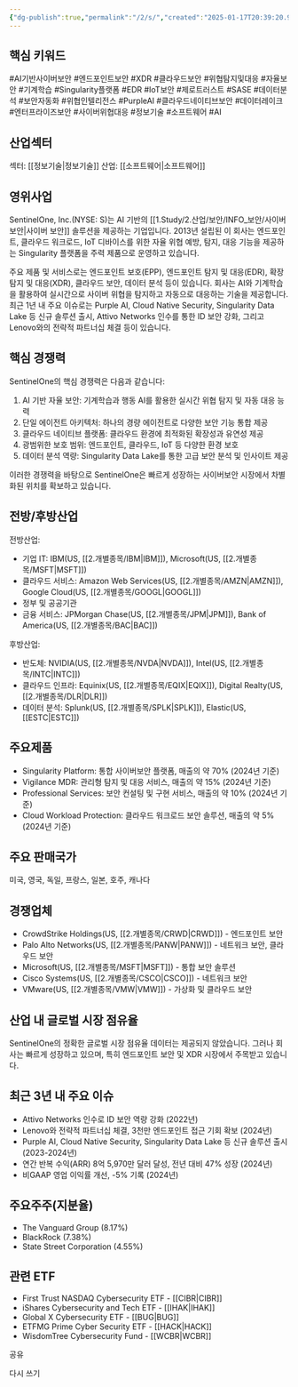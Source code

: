 ```yaml
---
{"dg-publish":true,"permalink":"/2/s/","created":"2025-01-17T20:39:20.932+09:00","updated":"2025-07-29T21:37:05.147+09:00"}
---
```


## 핵심 키워드

#AI기반사이버보안 #엔드포인트보안 #XDR #클라우드보안 #위협탐지및대응 #자율보안 #기계학습 #Singularity플랫폼 #EDR #IoT보안 #제로트러스트 #SASE #데이터분석 #보안자동화 #위협인텔리전스 #PurpleAI #클라우드네이티브보안 #데이터레이크 #엔터프라이즈보안 #사이버위협대응 #정보기술 #소프트웨어 #AI 

## 산업섹터

섹터: [[정보기술\|정보기술]]
산업: [[소프트웨어\|소프트웨어]]

## 영위사업

SentinelOne, Inc.(NYSE: S)는 AI 기반의 [[1.Study/2.산업/보안/INFO_보안/사이버 보안\|사이버 보안]] 솔루션을 제공하는 기업입니다. 2013년 설립된 이 회사는 엔드포인트, 클라우드 워크로드, IoT 디바이스를 위한 자율 위협 예방, 탐지, 대응 기능을 제공하는 Singularity 플랫폼을 주력 제품으로 운영하고 있습니다.

주요 제품 및 서비스로는 엔드포인트 보호(EPP), 엔드포인트 탐지 및 대응(EDR), 확장 탐지 및 대응(XDR), 클라우드 보안, 데이터 분석 등이 있습니다. 회사는 AI와 기계학습을 활용하여 실시간으로 사이버 위협을 탐지하고 자동으로 대응하는 기술을 제공합니다.최근 1년 내 주요 이슈로는 Purple AI, Cloud Native Security, Singularity Data Lake 등 신규 솔루션 출시, Attivo Networks 인수를 통한 ID 보안 강화, 그리고 Lenovo와의 전략적 파트너십 체결 등이 있습니다.

## 핵심 경쟁력

SentinelOne의 핵심 경쟁력은 다음과 같습니다:

1. AI 기반 자율 보안: 기계학습과 행동 AI를 활용한 실시간 위협 탐지 및 자동 대응 능력
2. 단일 에이전트 아키텍처: 하나의 경량 에이전트로 다양한 보안 기능 통합 제공
3. 클라우드 네이티브 플랫폼: 클라우드 환경에 최적화된 확장성과 유연성 제공
4. 광범위한 보호 범위: 엔드포인트, 클라우드, IoT 등 다양한 환경 보호
5. 데이터 분석 역량: Singularity Data Lake를 통한 고급 보안 분석 및 인사이트 제공

이러한 경쟁력을 바탕으로 SentinelOne은 빠르게 성장하는 사이버보안 시장에서 차별화된 위치를 확보하고 있습니다.

## 전방/후방산업

전방산업:

- 기업 IT: IBM(US, [[2.개별종목/IBM\|IBM]]), Microsoft(US, [[2.개별종목/MSFT\|MSFT]])
- 클라우드 서비스: Amazon Web Services(US, [[2.개별종목/AMZN\|AMZN]]), Google Cloud(US, [[2.개별종목/GOOGL\|GOOGL]])
- 정부 및 공공기관
- 금융 서비스: JPMorgan Chase(US, [[2.개별종목/JPM\|JPM]]), Bank of America(US, [[2.개별종목/BAC\|BAC]])

후방산업:

- 반도체: NVIDIA(US, [[2.개별종목/NVDA\|NVDA]]), Intel(US, [[2.개별종목/INTC\|INTC]])
- 클라우드 인프라: Equinix(US, [[2.개별종목/EQIX\|EQIX]]), Digital Realty(US, [[2.개별종목/DLR\|DLR]])
- 데이터 분석: Splunk(US, [[2.개별종목/SPLK\|SPLK]]), Elastic(US, [[ESTC\|ESTC]])

## 주요제품

- Singularity Platform: 통합 사이버보안 플랫폼, 매출의 약 70% (2024년 기준)
- Vigilance MDR: 관리형 탐지 및 대응 서비스, 매출의 약 15% (2024년 기준)
- Professional Services: 보안 컨설팅 및 구현 서비스, 매출의 약 10% (2024년 기준)
- Cloud Workload Protection: 클라우드 워크로드 보안 솔루션, 매출의 약 5% (2024년 기준)

## 주요 판매국가

미국, 영국, 독일, 프랑스, 일본, 호주, 캐나다

## 경쟁업체

- CrowdStrike Holdings(US, [[2.개별종목/CRWD\|CRWD]]) - 엔드포인트 보안
- Palo Alto Networks(US, [[2.개별종목/PANW\|PANW]]) - 네트워크 보안, 클라우드 보안
- Microsoft(US, [[2.개별종목/MSFT\|MSFT]]) - 통합 보안 솔루션
- Cisco Systems(US, [[2.개별종목/CSCO\|CSCO]]) - 네트워크 보안
- VMware(US, [[2.개별종목/VMW\|VMW]]) - 가상화 및 클라우드 보안

## 산업 내 글로벌 시장 점유율

SentinelOne의 정확한 글로벌 시장 점유율 데이터는 제공되지 않았습니다. 그러나 회사는 빠르게 성장하고 있으며, 특히 엔드포인트 보안 및 XDR 시장에서 주목받고 있습니다.

## 최근 3년 내 주요 이슈

- Attivo Networks 인수로 ID 보안 역량 강화 (2022년)
- Lenovo와 전략적 파트너십 체결, 3천만 엔드포인트 접근 기회 확보 (2024년)
- Purple AI, Cloud Native Security, Singularity Data Lake 등 신규 솔루션 출시 (2023-2024년)
- 연간 반복 수익(ARR) 8억 5,970만 달러 달성, 전년 대비 47% 성장 (2024년)
- 비GAAP 영업 이익률 개선, -5% 기록 (2024년)

## 주요주주(지분율)

- The Vanguard Group (8.17%)
- BlackRock (7.38%)
- State Street Corporation (4.55%)

## 관련 ETF

- First Trust NASDAQ Cybersecurity ETF - [[CIBR\|CIBR]]
- iShares Cybersecurity and Tech ETF - [[IHAK\|IHAK]]
- Global X Cybersecurity ETF - [[BUG\|BUG]]
- ETFMG Prime Cyber Security ETF - [[HACK\|HACK]]
- WisdomTree Cybersecurity Fund - [[WCBR\|WCBR]]

공유

다시 쓰기